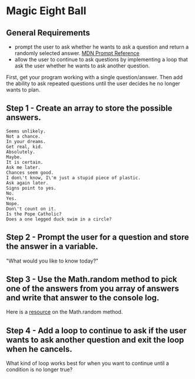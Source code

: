 # Magic Eight Ball

## General Requirements

  * prompt the user to ask whether he wants to ask a question and return a randomly selected answer. [MDN Prompt Reference](https://developer.mozilla.org/en-US/docs/Web/API/Window/prompt)
  * allow the user to continue to ask questions by implementing a loop that ask the user whether he wants to ask another question. 

First, get your program working with a single question/answer. Then add the ability to ask repeated questions until the user decides he no longer wants to plan.

## Step 1 - Create an array to store the possible answers.

	Seems unlikely.
	Not a chance.
	In your dreams.
	Get real, kid.
	Absolutely.
	Maybe.
	It is certain.
	Ask me later.
	Chances seem good.
	I don\'t know, I\'m just a stupid piece of plastic.
	Ask again later.
	Signs point to yes.
	No.
	Yes.
	Nope.
	Don\'t count on it.
	Is the Pope Catholic?
	Does a one legged duck swim in a circle?

  ## Step 2 - Prompt the user for a question and store the answer in a variable.

  
"What would you like to know today?"

  ## Step 3 - Use the Math.random method to pick one of the answers from you array of answers and write that answer to the console log.

  Here is a [resource](https://education.launchcode.org/intro-to-professional-web-dev/appendices/math-method-examples/random-examples.html#random-examples) on the Math.random method.

  ## Step 4 - Add a loop to continue to ask if the user wants to ask another question and exit the loop when he cancels.

  What kind of loop works best for when you want to continue until a condition is no longer true?

  
